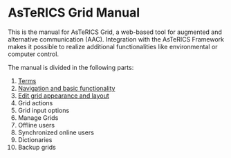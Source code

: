 # AsTeRICS Grid Manual

This is the manual for AsTeRICS Grid, a web-based tool for augmented and alternative communication (AAC). Integration with the AsTeRICS Framework makes it possible to realize additional functionalities like environmental or computer control.

The manual is divided in the following parts:

1. [Terms](terms.md)
1. [Navigation and basic functionality](navigation.md)
1. [Edit grid appearance and layout](appearance_layout.md)
1. Grid actions
1. Grid input options
1. Manage Grids
1. Offline users
1. Synchronized online users
1. Dictionaries
1. Backup grids